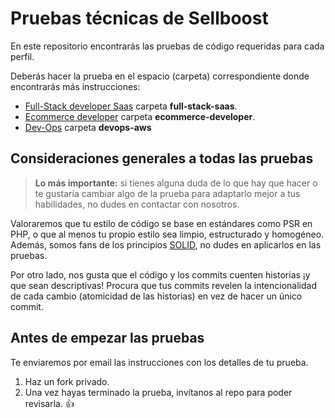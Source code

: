 # Pruebas técnicas de Sellboost
En este repositorio encontrarás las pruebas de código requeridas para cada perfil.

Deberás hacer la prueba en el espacio (carpeta) correspondiente donde encontrarás más instrucciones:

* [Full-Stack developer Saas](../../../-/tree/main/full-stack-saas) carpeta **full-stack-saas**.
* [Ecommerce developer](../../../-/tree/main/ecommerce-developer) carpeta **ecommerce-developer**.
* [Dev-Ops](../../../-/tree/main/devops-aws) carpeta **devops-aws**

## Consideraciones generales a todas las pruebas
> **Lo más importante:** si tienes alguna duda de lo que hay que hacer o te gustaría cambiar algo de la prueba para adaptarlo mejor a 
tus habilidades, no dudes en contactar con nosotros.

Valoraremos que tu estilo de código se base en estándares como PSR en PHP, o que al menos tu propio estilo sea limpio, 
estructurado y homogéneo.
Además, somos fans de los principios [SOLID](https://levelup.gitconnected.com/solid-principles-simplified-php-examples-based-dc6b4f8861f6), 
no dudes en aplicarlos en las pruebas.

Por otro lado, nos gusta que el código y los commits cuenten historias ¡y que sean descriptivas!
Procura que tus commits revelen la intencionalidad de cada cambio (atomicidad de las historias) en vez de hacer un único commit.

## Antes de empezar las pruebas
Te enviaremos por email las instrucciones con los detalles de tu prueba.
1. Haz un fork privado.
2. Una vez hayas terminado la prueba, invítanos al repo para poder revisarla. :thumbsup:
